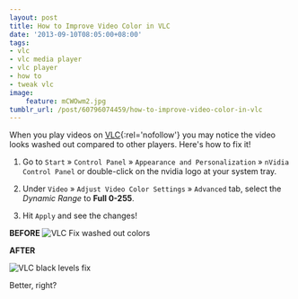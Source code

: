```yaml
---
layout: post
title: How to Improve Video Color in VLC
date: '2013-09-10T08:05:00+08:00'
tags:
- vlc
- vlc media player
- vlc player
- how to
- tweak vlc
image:
    feature: mCWOwm2.jpg
tumblr_url: /post/60796074459/how-to-improve-video-color-in-vlc
---
```

When you play videos on [VLC](http://www.videolan.org/vlc/index.html‎){:rel='nofollow'} you may notice the video looks washed out compared to other players. Here's how to fix it!




1. Go to `Start` » `Control Panel` » `Appearance and Personalization` » `nVidia Control Panel` or double-click on the nvidia logo at your system tray.

2. Under `Video` » `Adjust Video Color Settings` » `Advanced` tab, select the *Dynamic Range* to **Full 0-255**.

3. Hit `Apply` and see the changes!

**BEFORE**
![VLC Fix washed out colors](http://i.imgur.com/nja6Fj6.jpg)


**AFTER**

![VLC black levels fix](http://i.imgur.com/mCWOwm2.jpg)

Better, right?
